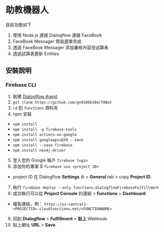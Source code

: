 # 助教機器人

目前功能如下
1. 使用 Node.js 連接 Dialogflow 連接 FaceBook
2. FaceBook Messager 常設選單完成
3. 透過 FaceBook Messager 添加審核內容至試算表
4. 透過試算表更新 Entities

## 安裝說明

### Firebase CLI
1. 創建 [Dialogflow Agent](https://console.dialogflow.com/)
2. `git clone https://github.com/gn01868184/TABot`
3. `cd` 到 `functions` 資料夾
4. npm 安裝
  + `npm install`
  + `npm install -g firebase-tools`
  + `npm install actions-on-google`
  + `npm install googleapis@39 --save`
  + `npm install --save firebase`
  + `npm install neo4j-driver`
5. 登入您的 Google 帳戶 `firebase login`
6. 添加你的專案 $ `firebase use <project ID>`
  + project ID 在 Dialogflow **Settings** ⚙ > **General** tab > copy **Project ID**.
7. 執行 `firebase deploy --only functions:dialogflowFirebaseFulfillment`
8. 成功執行可以從 **Project Console** 的連結 > **Functions** > **Dashboard**
  + 複製連結，例： `https://us-central1-<PROJECTID>.cloudfunctions.net/<FUNCTIONNAME>`
9. 回到 **Dialogflow** > **Fulfillment** > **貼上** Webhook.
10. 貼上網址 **URL** > **Save**.
